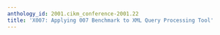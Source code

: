 ```yaml
---
anthology_id: 2001.cikm_conference-2001.22
title: 'X007: Applying 007 Benchmark to XML Query Processing Tool'
---
```

